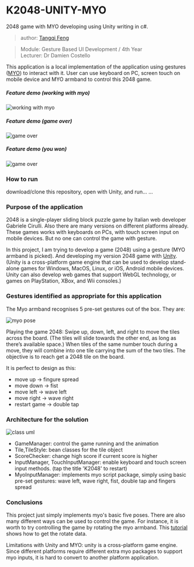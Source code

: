 # K2048-UNITY-MYO

2048 game with MYO developing using Unity writing in c#.

> author: [Tangqi Feng](https://tangqifeng.github.io/)

> Module: Gesture Based UI Development / 4th Year  
> Lecturer: Dr Damien Costello

This application is a local implementation of the application using gestures ([MYO](https://www.myo.com/)) to interact with it. User can use keyboard on PC, screen touch on mobile device and MYO armband to control this 2048 game.

##### Feature demo (working with myo)

![working with myo](https://github.com/TangqiFeng/K2048-UNITY-MYO/blob/img/myoshow2.gif)

##### Feature demo (game over)

![game over](https://github.com/TangqiFeng/K2048-UNITY-MYO/blob/img/gameover.gif)

##### Feature demo (you won)

![game over](https://github.com/TangqiFeng/K2048-UNITY-MYO/blob/img/youwon.gif)

### How to run

download/clone this repository, open with Unity, and run... ...

### Purpose of the application

2048 is a single-player sliding block puzzle game by Italian web developer Gabriele Cirulli. Also there are many versions on different platforms already. These games works with keyboards on PCs, with touch screen input on mobile devices. But no one  can control the game with gesture.

In this project, I am trying to develop a game (2048) using a gesture (MYO armband is picked). And developing my version 2048 game with [Unity](https://unity3d.com/cn/). (Unity is a cross-platform game engine that can be used to develop stand-alone games for Windows, MacOS, Linux, or iOS, Android mobile devices. Unity can also develop web games that support WebGL technology, or games on PlayStation, XBox, and Wii consoles.)

### Gestures identified as appropriate for this application

The Myo armband recognises 5 pre-set gestures out of the box. They are:

![myo pose](https://github.com/TangqiFeng/K2048-UNITY-MYO/blob/img/myo%20pose.jpg)

Playing the game 2048: Swipe up, down, left, and right to move the tiles across the board. (The tiles will slide towards the other end, as long as there’s available space.) When tiles of the same number touch during a move, they will combine into one tile carrying the sum of the two tiles. The objective is to reach get a 2048 tile on the board.

It is perfect to design as this:
* move up -> fingure spread
* move down -> fist
* move left -> wave left
* move right -> wave right
* restart game -> double tap

### Architecture for the solution

![class uml](https://github.com/TangqiFeng/K2048-UNITY-MYO/blob/img/k2048%20class%20uml%20Diagram.png)

* GameManager: control the game running and the animation
* Tile,TileStyle: bean classes for the tile object
* ScoreChecker: change high score if current score is higher
* InputManager, TouchInputManager: enable keyboard and touch screen input methods. (tap the title 'K2048' to restart)
* MyoInputManager: implements myo script package, simply using basic pre-set gestures: wave left, wave right, fist, double tap and fingers spread

### Conclusions

This project just simply implements myo's basic five poses. There are also many different ways can be used to control the game. For instance, it is worth to try controlling the game by rotating the myo armband. This [tutorial](http://developerblog.myo.com/myo-scripting-orientation-gestures-part-two/) shows how to get the rotate data.

Limitations with Unity and MYO: unity is a cross-platform game engine. Since different platforms require different extra myo packages to support myo inputs, it is hard to convert to another platform application. 
